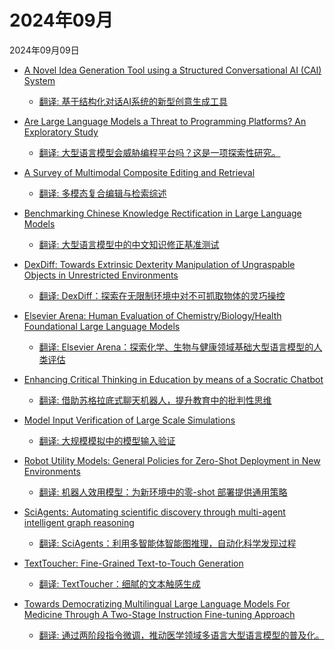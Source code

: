 # 2024年09月

2024年09月09日

- [A Novel Idea Generation Tool using a Structured Conversational AI (CAI) System](2024年09月09日/A_Novel_Idea_Generation_Tool_using_a_Structured_Conversational_AI_(CAI)_System.md)

    - [翻译: 基于结构化对话AI系统的新型创意生成工具](2024年09月09日/A_Novel_Idea_Generation_Tool_using_a_Structured_Conversational_AI_(CAI)_System.md)

- [Are Large Language Models a Threat to Programming Platforms? An Exploratory Study](2024年09月09日/Are_Large_Language_Models_a_Threat_to_Programming_Platforms_An_Exploratory_Study.md)

    - [翻译: 大型语言模型会威胁编程平台吗？这是一项探索性研究。](2024年09月09日/Are_Large_Language_Models_a_Threat_to_Programming_Platforms_An_Exploratory_Study.md)

- [A Survey of Multimodal Composite Editing and Retrieval](2024年09月09日/A_Survey_of_Multimodal_Composite_Editing_and_Retrieval.md)

    - [翻译: 多模态复合编辑与检索综述](2024年09月09日/A_Survey_of_Multimodal_Composite_Editing_and_Retrieval.md)

- [Benchmarking Chinese Knowledge Rectification in Large Language Models](2024年09月09日/Benchmarking_Chinese_Knowledge_Rectification_in_Large_Language_Models.md)

    - [翻译: 大型语言模型中的中文知识修正基准测试](2024年09月09日/Benchmarking_Chinese_Knowledge_Rectification_in_Large_Language_Models.md)

- [DexDiff: Towards Extrinsic Dexterity Manipulation of Ungraspable Objects in Unrestricted Environments](2024年09月09日/DexDiff_Towards_Extrinsic_Dexterity_Manipulation_of_Ungraspable_Objects_in_Unrestricted_Environments.md)

    - [翻译: DexDiff：探索在无限制环境中对不可抓取物体的灵巧操控](2024年09月09日/DexDiff_Towards_Extrinsic_Dexterity_Manipulation_of_Ungraspable_Objects_in_Unrestricted_Environments.md)

- [Elsevier Arena: Human Evaluation of Chemistry/Biology/Health Foundational Large Language Models](2024年09月09日/Elsevier_Arena_Human_Evaluation_of_ChemistryBiologyHealth_Foundational_Large_Language_Models.md)

    - [翻译: Elsevier Arena：探索化学、生物与健康领域基础大型语言模型的人类评估](2024年09月09日/Elsevier_Arena_Human_Evaluation_of_ChemistryBiologyHealth_Foundational_Large_Language_Models.md)

- [Enhancing Critical Thinking in Education by means of a Socratic Chatbot](2024年09月09日/Enhancing_Critical_Thinking_in_Education_by_means_of_a_Socratic_Chatbot.md)

    - [翻译: 借助苏格拉底式聊天机器人，提升教育中的批判性思维](2024年09月09日/Enhancing_Critical_Thinking_in_Education_by_means_of_a_Socratic_Chatbot.md)

- [Model Input Verification of Large Scale Simulations](2024年09月09日/Model_Input_Verification_of_Large_Scale_Simulations.md)

    - [翻译: 大规模模拟中的模型输入验证](2024年09月09日/Model_Input_Verification_of_Large_Scale_Simulations.md)

- [Robot Utility Models: General Policies for Zero-Shot Deployment in New Environments](2024年09月09日/Robot_Utility_Models_General_Policies_for_Zero-Shot_Deployment_in_New_Environments.md)

    - [翻译: 机器人效用模型：为新环境中的零-shot 部署提供通用策略](2024年09月09日/Robot_Utility_Models_General_Policies_for_Zero-Shot_Deployment_in_New_Environments.md)

- [SciAgents: Automating scientific discovery through multi-agent intelligent graph reasoning](2024年09月09日/SciAgents_Automating_scientific_discovery_through_multi-agent_intelligent_graph_reasoning.md)

    - [翻译: SciAgents：利用多智能体智能图推理，自动化科学发现过程](2024年09月09日/SciAgents_Automating_scientific_discovery_through_multi-agent_intelligent_graph_reasoning.md)

- [TextToucher: Fine-Grained Text-to-Touch Generation](2024年09月09日/TextToucher_Fine-Grained_Text-to-Touch_Generation.md)

    - [翻译: TextToucher：细腻的文本触感生成](2024年09月09日/TextToucher_Fine-Grained_Text-to-Touch_Generation.md)

- [Towards Democratizing Multilingual Large Language Models For Medicine Through A Two-Stage Instruction Fine-tuning Approach](2024年09月09日/Towards_Democratizing_Multilingual_Large_Language_Models_For_Medicine_Through_A_Two-Stage_Instruction_Fine-tuning_Approach.md)

    - [翻译: 通过两阶段指令微调，推动医学领域多语言大型语言模型的普及化。](2024年09月09日/Towards_Democratizing_Multilingual_Large_Language_Models_For_Medicine_Through_A_Two-Stage_Instruction_Fine-tuning_Approach.md)